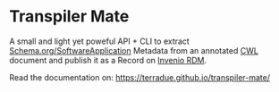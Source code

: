 # Transpiler Mate

A small and light yet poweful API + CLI to extract [Schema.org/SoftwareApplication](https://schema.org/SoftwareApplication) Metadata from an annotated [CWL](https://www.commonwl.org/) document and publish it as a Record on [Invenio RDM](https://inveniosoftware.org/products/rdm/).

Read the documentation on: https://terradue.github.io/transpiler-mate/
